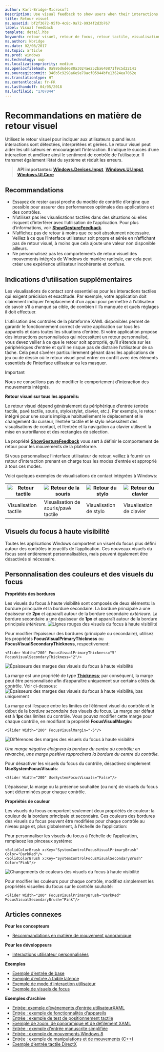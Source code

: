 ```yaml
---
author: Karl-Bridge-Microsoft
Description: Use visual feedback to show users when their interactions with a UWP app are detected, interpreted, and handled.
title: Retour visuel
ms.assetid: bf2f3672-95f0-4c8c-9a72-0934f2d3b767
label: Visual feedback
template: detail.hbs
keywords: retour visuel, retour de focus, retour tactile, visualisation de contact, entrées, interaction
ms.author: kbridge
ms.date: 02/08/2017
ms.topic: article
ms.prod: windows
ms.technology: uwp
ms.localizationpriority: medium
ms.openlocfilehash: 0a986d6de680a3024ae252ba640871f9c5d22141
ms.sourcegitcommit: 346b5c9298a6e9e78acf05944bfe13624ea7062e
ms.translationtype: HT
ms.contentlocale: fr-FR
ms.lasthandoff: 04/05/2018
ms.locfileid: "1707044"
---
```

# <a name="guidelines-for-visual-feedback"></a>Recommandations en matière de retour visuel


Utilisez le retour visuel pour indiquer aux utilisateurs quand leurs interactions sont détectées, interprétées et gérées. Le retour visuel peut aider les utilisateurs en encourageant l’interaction. Il indique le succès d’une interaction et améliore ainsi le sentiment de contrôle de l’utilisateur. Il transmet également l’état du système et réduit les erreurs.

> **API importantes**:  [**Windows.Devices.Input**](https://msdn.microsoft.com/library/windows/apps/br225648), [**Windows.UI.Input**](https://msdn.microsoft.com/library/windows/apps/br242084), [**Windows.UI.Core**](https://msdn.microsoft.com/library/windows/apps/br208383)

## <a name="recommendations"></a>Recommandations

-   Essayez de rester aussi proche du modèle de contrôle d’origine que possible pour assurer des performances optimales des applications et des contrôles.
-   N’utilisez pas les visualisations tactiles dans des situations où elles risquent d’interférer avec l’utilisation de l’application. Pour plus d’informations, voir [**ShowGestureFeedback**](https://msdn.microsoft.com/library/windows/apps/br241969).
-   N’affichez pas de retour à moins que ce soit absolument nécessaire. Veillez à ce que l’interface utilisateur soit propre et aérée en n’affichant pas de retour visuel, à moins que cela ajoute une valeur non disponible ailleurs.
-   Ne personnalisez pas les comportements de retour visuel des mouvements intégrés de Windows de manière radicale, car cela peut créer une expérience utilisateur incohérente et confuse.

## <a name="additional-usage-guidance"></a>Indications d’utilisation supplémentaires

Les visualisations de contact sont essentielles pour les interactions tactiles qui exigent précision et exactitude. Par exemple, votre application doit clairement indiquer l’emplacement d’un appui pour permettre à l’utilisateur de savoir s’il a manqué sa cible, de combien il l’a manquée et quels réglages il doit effectuer.

L’utilisation des contrôles de la plateforme XAML disponibles permet de garantir le fonctionnement correct de votre application sur tous les appareils et dans toutes les situations d’entrée. Si votre application propose des interactions personnalisées qui nécessitent un retour personnalisé, vous devez veiller à ce que le retour soit approprié, qu’il s’étende sur les périphériques d’entrée et qu’il ne risque pas de distraire l’utilisateur de sa tâche. Cela peut s’avérer particulièrement gênant dans les applications de jeu ou de dessin où le retour visuel peut entrer en conflit avec des éléments essentiels de l’interface utilisateur ou les masquer.

> [!Important] 
> Nous ne conseillons pas de modifier le comportement d’interaction des mouvements intégrés. 

**Retour visuel sur tous les appareils:**

Le retour visuel dépend généralement du périphérique d’entrée (entrée tactile, pavé tactile, souris, stylo/stylet, clavier, etc.). Par exemple, le retour intégré pour une souris implique habituellement le déplacement et le changement du curseur, l’entrée tactile et le stylo nécessitent des visualisations de contact, et l’entrée et la navigation au clavier utilisent la mise en surbrillance et des rectangles de sélection.

La propriété [**ShowGestureFeedback**](https://msdn.microsoft.com/library/windows/apps/br241969) vous sert à définir le comportement de retour pour les mouvements de la plateforme.

Si vous personnalisez l’interface utilisateur de retour, veillez à fournir un retour d’interaction prenant en charge tous les modes d’entrée et approprié à tous ces modes.

Voici quelques exemples de visualisations de contact intégrées à Windows:

| ![Retour tactile](images/TouchFeedback.png) | ![Retour de la souris](images/MouseFeedback.png) | ![Retour du stylo](images/PenFeedback.png) | ![Retour du clavier](images/KeyboardFeedback.png) |
| --- | --- | --- | --- |
| Visualisation tactile | Visualisation de souris/pavé tactile | Visualisation de stylo | Visualisation de clavier |

## <a name="high-visibility-focus-visuals"></a>Visuels du focus à haute visibilité

Toutes les applications Windows comportent un visuel du focus plus défini autour des contrôles interactifs de l’application. Ces nouveaux visuels du focus sont entièrement personnalisables, mais peuvent également être désactivés si nécessaire.

## <a name="color-branding--customizing"></a>Personnalisation des couleurs et des visuels du focus

**Propriétés des bordures**

Les visuels du focus à haute visibilité sont composés de deux éléments: la bordure principale et la bordure secondaire. La bordure principale a une épaisseur de **2px** et apparaît autour de la bordure secondaire *extérieure*. La bordure secondaire a une épaisseur de **1px** et apparaît autour de la bordure principale *intérieure*.
![Lignes rouges des visuels du focus à haute visibilité](images/FocusRectRedlines.png)

Pour modifier l’épaisseur des bordures (principale ou secondaire), utilisez les propriétés **FocusVisualPrimaryThickness** ou **FocusVisualSecondaryThickness**, respectivement:
```XAML
<Slider Width="200" FocusVisualPrimaryThickness="5" FocusVisualSecondaryThickness="2"/>
```
![Épaisseurs des marges des visuels du focus à haute visibilité](images/FocusMargin.png)

La marge est une propriété de type [**Thickness**](https://msdn.microsoft.com/library/system.windows.thickness); par conséquent, la marge peut être personnalisée afin d’apparaître uniquement sur certains côtés du contrôle. Voir ci-dessous: ![Épaisseurs des marges des visuels du focus à haute visibilité, bas uniquement](images/FocusThicknessSide.png)

La marge est l’espace entre les limites de l’élément visuel du contrôle et le début de la *bordure secondaire* des visuels du focus. La marge par défaut est à **1px** des limites du contrôle. Vous pouvez modifier cette marge pour chaque contrôle, en modifiant la propriété **FocusVisualMargin**:
```XAML
<Slider Width="200" FocusVisualMargin="-5"/>
```
![Différences des marges des visuels du focus à haute visibilité](images/FocusPlusMinusMargin.png)

*Une marge négative éloignera la bordure du centre du contrôle; en revanche, une marge positive rapprochera la bordure du centre du contrôle.*

Pour désactiver les visuels du focus du contrôle, désactivez simplement **UseSystemFocusVisuals**:
```XAML
<Slider Width="200" UseSystemFocusVisuals="False"/>
```

L’épaisseur, la marge ou la présence souhaitée (ou non) de visuels du focus sont déterminées pour chaque contrôle.

**Propriétés de couleur**

Les visuels du focus comportent seulement deux propriétés de couleur: la couleur de la bordure principale et secondaire. Ces couleurs des bordures des visuels du focus peuvent être modifiées pour chaque contrôle au niveau page et, plus globalement, à l’échelle de l’application:

Pour personnaliser les visuels du focus à l’échelle de l’application, remplacez les pinceaux système:
```XAML
<SolidColorBrush x:Key="SystemControlFocusVisualPrimaryBrush" Color="DarkRed"/>
<SolidColorBrush x:Key="SystemControlFocusVisualSecondaryBrush" Color="Pink"/>
```
![Changements de couleurs des visuels du focus à haute visibilité](images/FocusRectColorChanges.png)

Pour modifier les couleurs pour chaque contrôle, modifiez simplement les propriétés visuelles du focus sur le contrôle souhaité:
```XAML
<Slider Width="200" FocusVisualPrimaryBrush="DarkRed" FocusVisualSecondaryBrush="Pink"/>
```

## <a name="related-articles"></a>Articles connexes

**Pour les concepteurs**
* [Recommandations en matière de mouvement panoramique](guidelines-for-panning.md)

**Pour les développeurs**
* [Interactions utilisateur personnalisées](https://msdn.microsoft.com/library/windows/apps/mt185599)

**Exemples**
* [Exemple d’entrée de base](http://go.microsoft.com/fwlink/p/?LinkID=620302)
* [Exemple d’entrée à faible latence](http://go.microsoft.com/fwlink/p/?LinkID=620304)
* [Exemple de mode d’interaction utilisateur](http://go.microsoft.com/fwlink/p/?LinkID=619894)
* [Exemple de visuels de focus](http://go.microsoft.com/fwlink/p/?LinkID=619895)

**Exemples d’archive**
* [Entrée: exemple d’événements d’entrée utilisateurXAML](http://go.microsoft.com/fwlink/p/?linkid=226855)
* [Entrée : exemple de fonctionnalités d’appareils](http://go.microsoft.com/fwlink/p/?linkid=231530)
* [Entrée : exemple de test de positionnement tactile](http://go.microsoft.com/fwlink/p/?linkid=231590)
* [Exemple de zoom, de panoramique et de défilement XAML](http://go.microsoft.com/fwlink/p/?linkid=251717)
* [Entrée : exemple d’entrée manuscrite simplifiée](http://go.microsoft.com/fwlink/p/?linkid=246570)
* [Entrée : exemple de mouvements Windows 8](http://go.microsoft.com/fwlink/p/?LinkId=264995)
* [Entrée : exemple de manipulations et de mouvements (C++)](http://go.microsoft.com/fwlink/p/?linkid=231605)
* [Exemple d’entrée tactile DirectX](http://go.microsoft.com/fwlink/p/?LinkID=231627)
 

 
